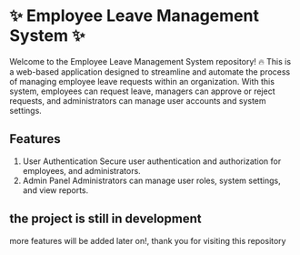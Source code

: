 #  :sparkles: Employee Leave Management System :sparkles:

 Welcome to the Employee Leave Management System repository! :fire:
 This is a web-based application designed to streamline and automate the process of managing employee leave requests within an organization. With this system, employees can request leave, managers can approve or reject requests, and administrators can manage user accounts and system settings.
## Features
1. User Authentication
   Secure user authentication and authorization for employees, and administrators.
2. Admin Panel
   Administrators can manage user roles, system settings, and view reports.
## the project is still in development
more features will be added later on!, thank you for visiting this repository
